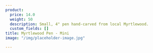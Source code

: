 ```yaml
---
product:
  price: 14.0
  weight: 50
  description: Small, 4" pen hand-carved from local Myrtlewood.
  custom_fields: []
title: Myrtlewood Pen - Mini
image: "/img/placeholder-image.jpg"

---
```

